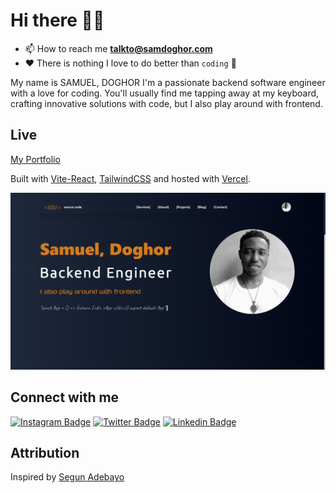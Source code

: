 # Hi there 👋🏿

- 📫 How to reach me **[talkto@samdoghor.com](mailto:talkto@samdoghor.com)**
- ❤️ There is nothing I love to do better than `coding` 🌱

My name is SAMUEL, DOGHOR I'm a passionate backend software engineer with a love for coding. You'll usually find me tapping away at my keyboard, crafting innovative solutions with code, but I also play around with frontend.

## Live

[My Portfolio](https://app.samdoghor.com)

Built with [Vite-React](https://vitejs.dev/), [TailwindCSS](https://tailwindcss.com/) and hosted with [Vercel](https://vercel.com/).

![My Portfolio](frontend/public/img/portfolio.png)

## Connect with me

[![Instagram Badge](https://img.shields.io/badge/-samdoghor-%09%23483D8B?style=for-the-badge&logo=instagram&logoColor=white&link=https://instagram.com/samdoghor)](https://instagram.com/samdoghor)
[![Twitter Badge](https://img.shields.io/badge/-samdoghor-%09%23483D8B?style=for-the-badge&logo=twitter&logoColor=white&link=https://twitter.com/samdoghor)](https://twitter.com/samdoghor)
[![Linkedin Badge](https://img.shields.io/badge/-samdoghor-%09%23483D8B?style=for-the-badge&logo=linkedin&logoColor=white&link=https://linkedin.com/in/samdoghor)](https://linkedin.com/in/samdoghor)

## Attribution

Inspired by [Segun Adebayo](https://github.com/segunadebayo/adebayosegun.com)
